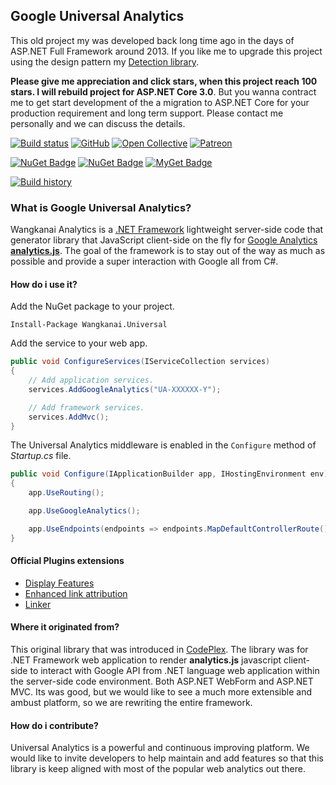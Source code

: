 ## Google Universal Analytics

This old project my was developed back long time ago in the days of ASP.NET Full Framework around 2013. If you like me to upgrade this project using the design pattern my [Detection library](https://github.com/wangkanai/Detection). 

**Please give me appreciation and click stars, when this project reach 100 stars. I will rebuild project for ASP.NET Core 3.0**.
But you wanna contract me to get start development of the a migration to ASP.NET Core for your production requirement and long term support. Please contact me personally and we can discuss the details.  

[![Build status](https://ci.appveyor.com/api/projects/status/k7vt83ntq336pvid?svg=true)](https://ci.appveyor.com/project/wangkanai/universal)
[![GitHub](https://img.shields.io/github/license/wangkanai/universal)](https://github.com/wangkanai/universal/blob/master/LICENSE)
[![Open Collective](https://img.shields.io/badge/open%20collective-support%20me-3385FF.svg)](https://opencollective.com/wangkanai)
[![Patreon](https://img.shields.io/badge/patreon-support%20me-d9643a.svg)](https://www.patreon.com/wangkanai)

[![NuGet Badge](https://buildstats.info/nuget/wangkanai.universal)](https://www.nuget.org/packages/wangkanai.universal)
[![NuGet Badge](https://buildstats.info/nuget/wangkanai.universal?includePreReleases=true)](https://www.nuget.org/packages/wangkanai.universal)
[![MyGet Badge](https://buildstats.info/myget/wangkanai/wangkanai.universal)](https://www.myget.org/feed/wangkanai/package/nuget/wangkanai.universal)

[![Build history](https://buildstats.info/appveyor/chart/wangkanai/universal)](https://ci.appveyor.com/project/wangkanai/universal/history)

### What is Google Universal Analytics?

Wangkanai Analytics is a [.NET Framework](https://docs.microsoft.com/en-gb/aspnet/overview) lightweight server-side code that generator library that JavaScript client-side on the fly for [Google Analytics **analytics.js**](https://developers.google.com/analytics/devguides/collection/analyticsjs/). The goal of the framework is to stay out of the way as much as possible and provide a super interaction with Google all from C#.

#### How do i use it?

Add the NuGet package to your project.

```console
Install-Package Wangkanai.Universal
```

Add the service to your web app.

```csharp
public void ConfigureServices(IServiceCollection services)
{
    // Add application services.
    services.AddGoogleAnalytics("UA-XXXXXX-Y");

    // Add framework services.
    services.AddMvc();    
}
```

The Universal Analytics middleware is enabled in the `Configure` method of *Startup.cs* file.

```csharp
public void Configure(IApplicationBuilder app, IHostingEnvironment env)
{
    app.UseRouting();

    app.UseGoogleAnalytics();

    app.UseEndpoints(endpoints => endpoints.MapDefaultControllerRoute());
}
```

#### Official Plugins extensions

- [Display Features](https://developers.google.com/analytics/devguides/collection/analyticsjs/display-features)
- [Enhanced link attribution](https://developers.google.com/analytics/devguides/collection/analyticsjs/enhanced-link-attribution)
- [Linker](https://developers.google.com/analytics/devguides/collection/analyticsjs/linker)

#### Where it originated from?

This original library that was introduced in [CodePlex](https://archive.codeplex.com/?p=universalanalytics). The library was for .NET Framework web application to render **analytics.js** javascript client-side to interact with Google API from .NET language web application within the server-side code environment. Both ASP.NET WebForm and ASP.NET MVC. Its was good, but we would like to see a much more extensible and ambust platform, so we are rewriting the entire framework.

#### How do i contribute?

Universal Analytics is a powerful and continuous improving platform. We would like to invite developers to help maintain and add features so that this library is keep aligned with most of the popular web analytics out there. 

